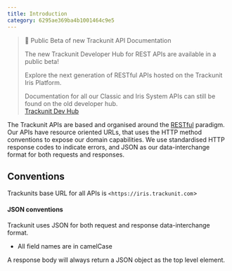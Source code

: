 ```yaml
---
title: Introduction
category: 6295ae369ba4b1001464c9e5
---
```

> 📘 Public Beta of new Trackunit API Documentation
> 
> The new Trackunit Developer Hub for REST APIs are available in a public beta!
> 
> Explore the next generation of RESTful APIs hosted on the Trackunit Iris Platform.
> 
> Documentation for all our Classic and Iris System APIs can still be found on the old developer hub.  
> [Trackunit Dev Hub](https://dev.trackunit.com/)

The Trackunit APIs are based and organised around the [RESTful](https://en.wikipedia.org/wiki/Representational_state_transfer) paradigm.  
Our APIs have resource oriented URLs, that uses the HTTP method conventions to expose our domain capabilities. We use standardised HTTP response codes to indicate errors, and JSON as our data-interchange format for both requests and responses.

## Conventions

Trackunits base URL for all APIs is `<https://iris.trackunit.com`>

#### JSON conventions

Trackunit uses JSON for both request and response data-interchange format. 

- All field names are in camelCase

A response body will always return a JSON object as the top level element.